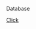 Database

[Click](https://drive.google.com/file/d/1e8_ZI6tpOkTs9A7km78UlTyQX2PmrM2D/view?usp=sharing)
